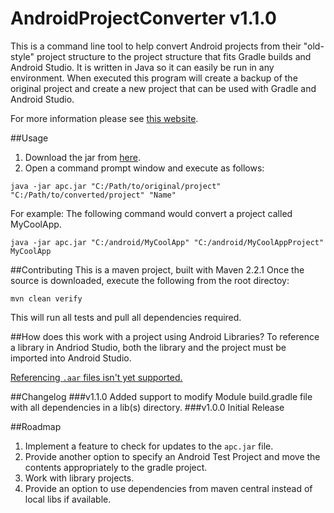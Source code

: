 AndroidProjectConverter v1.1.0
=======================

This is a command line tool to help convert Android projects from their "old-style" project structure to the project structure that fits Gradle builds and Android Studio.
It is written in Java so it can easily be run in any environment. When executed this program will create a backup of the original project and create a new project that can be used with Gradle and Android Studio.

For more information please see [this website](http://sababado.github.io/AndroidProjectConverter).

##Usage
1. Download the jar from [here](http://sababado.github.io/AndroidProjectConverter/apc.jar).
2. Open a command prompt window and execute as follows:

```shell
java -jar apc.jar "C:/Path/to/original/project" "C:/Path/to/converted/project" "Name"
```

For example: The following command would convert a project called MyCoolApp.
```shell
java -jar apc.jar "C:/android/MyCoolApp" "C:/android/MyCoolAppProject" MyCoolApp
```

##Contributing
This is a maven project, built with Maven 2.2.1
Once the source is downloaded, execute the following from the root directoy:
```shell
mvn clean verify
```
This will run all tests and pull all dependencies required.

##How does this work with a project using Android Libraries?
To reference a library in Andriod Studio, both the library and the project must be imported into Android Studio.

[Referencing `.aar` files isn't yet supported.](https://code.google.com/p/android/issues/detail?id=55863)

##Changelog
###v1.1.0
Added support to modify Module build.gradle file with all dependencies in a lib(s) directory.
###v1.0.0
Initial Release

##Roadmap
1. Implement a feature to check for updates to the `apc.jar` file.
2. Provide another option to specify an Android Test Project and move the contents appropriately to the gradle project.
3. Work with library projects.
4. Provide an option to use dependencies from maven central instead of local libs if available.
